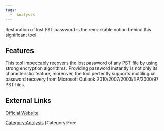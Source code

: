 ```yaml
---
tags:
  -  Analysis
---
```

Restoration of lost PST password is the remarkable notion behind this
significant tool.

## Features

This tool impeccably recovers the lost password of any PST file by using
strong encryption algorithms. Providing password instantly is not only
its characteristic feature, moreover, the tool perfectly supports
multilingual password recovery from Microsoft Outlook
2010/2007/2003/XP/2000/97 PST files.

## External Links

[Official Website](http://www.nucleustechnologies.com/)

[Category:Analysis](category:analysis.md) [Category:Free
